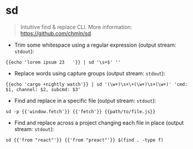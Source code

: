 # sd

> Intuitive find & replace CLI.
> More information: <https://github.com/chmln/sd>.

- Trim some whitespace using a regular expression (output stream: `stdout`):

`{{echo 'lorem ipsum 23   '}} | sd '\s+$' ''`

- Replace words using capture groups (output stream: `stdout`):

`{{echo 'cargo +nightly watch'}} | sd '(\w+)\s+\+(\w+)\s+(\w+)' 'cmd: $1, channel: $2, subcmd: $3'`

- Find and replace in a specific file (output stream: `stdout`):

`sd -p {{'window.fetch'}} {{'fetch'}} {{path/to/file.js}}`

- Find and replace across a project changing each file in place (output stream: `stdout`):

`sd {{'from "react"'}} {{'from "preact"'}} $(find . -type f)`
